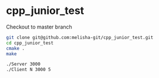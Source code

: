 # cpp_junior_test

Checkout to master branch

```bash
git clone git@github.com:melisha-git/cpp_junior_test.git
cd cpp_junior_test
cmake .
make

./Server 3000
./Client N 3000 5
```
